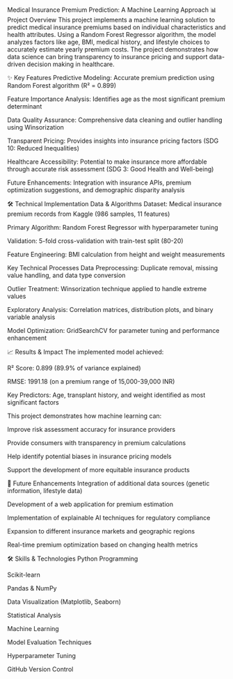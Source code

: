 Medical Insurance Premium Prediction: A Machine Learning Approach
📊 Project Overview
This project implements a machine learning solution to predict medical insurance premiums based on individual characteristics and health attributes. Using a Random Forest Regressor algorithm, the model analyzes factors like age, BMI, medical history, and lifestyle choices to accurately estimate yearly premium costs. The project demonstrates how data science can bring transparency to insurance pricing and support data-driven decision making in healthcare.

✨ Key Features
Predictive Modeling: Accurate premium prediction using Random Forest algorithm (R² = 0.899)

Feature Importance Analysis: Identifies age as the most significant premium determinant

Data Quality Assurance: Comprehensive data cleaning and outlier handling using Winsorization

Transparent Pricing: Provides insights into insurance pricing factors (SDG 10: Reduced Inequalities)

Healthcare Accessibility: Potential to make insurance more affordable through accurate risk assessment (SDG 3: Good Health and Well-being)

Future Enhancements: Integration with insurance APIs, premium optimization suggestions, and demographic disparity analysis

🛠️ Technical Implementation
Data & Algorithms
Dataset: Medical insurance premium records from Kaggle (986 samples, 11 features)

Primary Algorithm: Random Forest Regressor with hyperparameter tuning

Validation: 5-fold cross-validation with train-test split (80-20)

Feature Engineering: BMI calculation from height and weight measurements

Key Technical Processes
Data Preprocessing: Duplicate removal, missing value handling, and data type conversion

Outlier Treatment: Winsorization technique applied to handle extreme values

Exploratory Analysis: Correlation matrices, distribution plots, and binary variable analysis

Model Optimization: GridSearchCV for parameter tuning and performance enhancement

📈 Results & Impact
The implemented model achieved:

R² Score: 0.899 (89.9% of variance explained)

RMSE: 1991.18 (on a premium range of 15,000-39,000 INR)

Key Predictors: Age, transplant history, and weight identified as most significant factors

This project demonstrates how machine learning can:

Improve risk assessment accuracy for insurance providers

Provide consumers with transparency in premium calculations

Help identify potential biases in insurance pricing models

Support the development of more equitable insurance products

🔮 Future Enhancements
Integration of additional data sources (genetic information, lifestyle data)

Development of a web application for premium estimation

Implementation of explainable AI techniques for regulatory compliance

Expansion to different insurance markets and geographic regions

Real-time premium optimization based on changing health metrics

🛠️ Skills & Technologies
Python Programming

Scikit-learn

Pandas & NumPy

Data Visualization (Matplotlib, Seaborn)

Statistical Analysis

Machine Learning

Model Evaluation Techniques

Hyperparameter Tuning

GitHub Version Control
